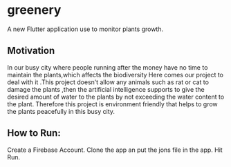 # greenery

A new Flutter application use to monitor plants growth.

## Motivation 
In our busy city where people running after the money have 
no time to maintain the plants,which affects the biodiversity
Here comes our project to deal with it .This project doesn’t 
allow any animals such as rat or cat to damage the plants 
,then the artificial intelligence supports to give the desired 
amount of water to the plants by not exceeding the water 
content to the plant. Therefore this project is environment 
friendly that helps to grow the plants peacefully in this busy city.

## How to Run:
Create a Firebase Account.
Clone the app an put the jons file in the app.
Hit Run.
